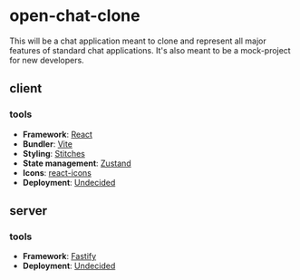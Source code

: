 # open-chat-clone

This will be a chat application meant to clone and represent all major features of standard chat applications. It's also meant to be a mock-project for new developers.

## client

### tools

- **Framework**: [React](https://reactjs.org/)
- **Bundler**: [Vite](https://vitejs.dev/)
- **Styling**: [Stitches](https://stitches.dev/)
- **State management**: [Zustand](https://github.com/pmndrs/zustand)
- **Icons**: [react-icons](https://react-icons.github.io/react-icons/)
- **Deployment**: [Undecided]("#")

## server

### tools

- **Framework**: [Fastify](https://www.fastify.io/)
- **Deployment**: [Undecided]("#")
